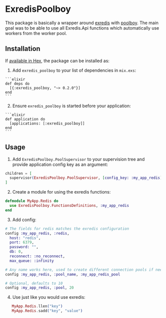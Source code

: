 # ExredisPoolboy

This package is basically a wrapper around [exredis](https://github.com/artemeff/exredis) with [poolboy](https://github.com/devinus/poolboy).
The main goal was to be able to use all Exredis.Api functions which automatically use workers from the worker pool.

## Installation

If [available in Hex](https://hex.pm/docs/publish), the package can be installed as:

  1. Add `exredis_poolboy` to your list of dependencies in `mix.exs`:

    ```elixir
    def deps do
      [{:exredis_poolboy, "~> 0.2.0"}]
    end
    ```

  2. Ensure `exredis_poolboy` is started before your application:

    ```elixir
    def application do
      [applications: [:exredis_poolboy]]
    end
    ```

## Usage

  1. Add `ExredisPoolboy.PoolSupervisor` to your supervision tree and provide application config key as an argument:

  ```elixir
  children = [
    supervisor(ExredisPoolboy.PoolSupervisor, [config_key: :my_app_redis])
  ]
  ```

  2. Create a module for using the exredis functions:

  ```elixir
  defmodule MyApp.Redis do
    use ExredisPoolboy.FunctionsDefinitions, :my_app_redis
  end
  ```

  3. Add config:

  ```elixir
  # The fields for redis matches the exredis configuration
  config :my_app_redis, :redis,
    host: "redis",
    port: 6379,
    password: "",
    db: 0,
    reconnect: :no_reconnect,
    max_queue: :infinity

  # Any name works here, used to create different connection pools if needed
  config :my_app_redis, :pool_name, :my_app_redis_pool

  # Optional, defaults to 10
  config :my_app_redis, :pool, 20
  ```

  4. Use just like you would use exredis:

  ```elixir
     MyApp.Redis.llen("key")
     MyApp.Redis.sadd("key", "value")
  ```

